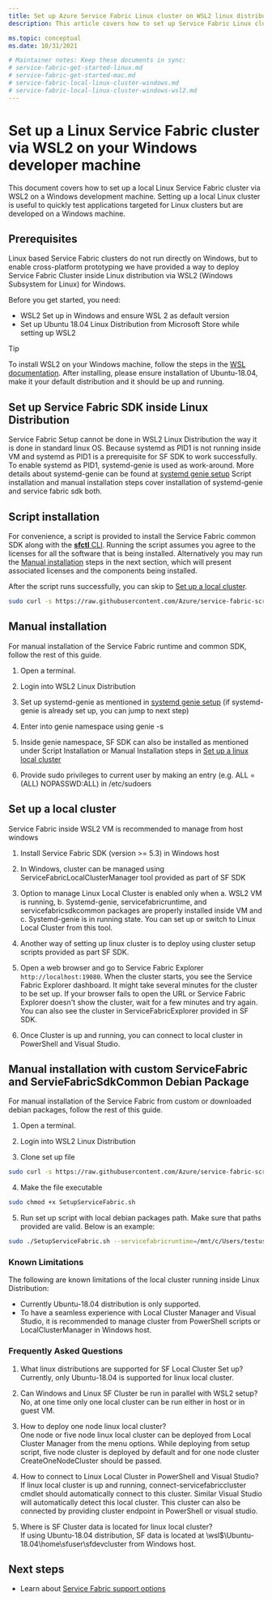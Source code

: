 ```yaml
---
title: Set up Azure Service Fabric Linux cluster on WSL2 linux distribution inside Windows 
description: This article covers how to set up Service Fabric Linux clusters inside WSL2 linux distribution running on Windows development machines. This approach is useful for cross-platform development.

ms.topic: conceptual
ms.date: 10/31/2021

# Maintainer notes: Keep these documents in sync:
# service-fabric-get-started-linux.md
# service-fabric-get-started-mac.md
# service-fabric-local-linux-cluster-windows.md
# service-fabric-local-linux-cluster-windows-wsl2.md
---
```

# Set up a Linux Service Fabric cluster via WSL2 on your Windows developer machine

This document covers how to set up a local Linux Service Fabric cluster via WSL2 on a Windows development machine. Setting up a local Linux cluster is useful to quickly test applications targeted for Linux clusters but are developed on a Windows machine.

## Prerequisites
Linux based Service Fabric clusters do not run directly on Windows, but to enable cross-platform prototyping we have provided a way to deploy Service Fabric Cluster inside Linux distribution via WSL2 (Windows Subsystem for Linux) for Windows.

Before you get started, you need:

* WSL2 Set up in Windows and ensure WSL 2 as default version
* Set up Ubuntu 18.04 Linux Distribution from Microsoft Store while setting up WSL2

>[!TIP]
> To install WSL2 on your Windows machine, follow the steps in the [WSL documentation](https://docs.microsoft.com/windows/wsl/install). After installing, please ensure installation of Ubuntu-18.04, make it your default distribution and it should be up and running.
>

## Set up Service Fabric SDK inside Linux Distribution
Service Fabric Setup cannot be done in WSL2 Linux Distribution the way it is done in standard linux OS. Because systemd as PID1 is not running inside VM and systemd as PID1 is a prerequisite for SF SDK to work successfully.
To enable systemd as PID1, systemd-genie is used as work-around. More details about systemd-genie can be found at [systemd genie setup](https://github.com/arkane-systems/genie) Script installation and manual installation steps cover installation of systemd-genie and service fabric sdk both.

## Script installation

For convenience, a script is provided to install the Service Fabric common SDK along with the [**sfctl** CLI](service-fabric-cli.md). Running the script assumes you agree to the licenses for all the software that is being installed. Alternatively you may run the [Manual installation](#manual-installation) steps in the next section, which will present associated licenses and the components being installed.

After the script runs successfully, you can skip to [Set up a local cluster](#set-up-a-local-cluster).

```bash
sudo curl -s https://raw.githubusercontent.com/Azure/service-fabric-scripts-and-templates/master/scripts/SetupServiceFabric/SetupServiceFabric.sh | sudo bash
```

## Manual installation
For manual installation of the Service Fabric runtime and common SDK, follow the rest of this guide.

1. Open a terminal.

2. Login into WSL2 Linux Distribution

3. Set up systemd-genie as mentioned in [systemd genie setup](https://github.com/arkane-systems/genie) (if systemd-genie is already set up, you can jump to next step)

4. Enter into genie namespace using genie -s

5. Inside genie namespace, SF SDK can also be installed as mentioned under Script Installation or Manual Installation steps in [Set up a linux local cluster](service-fabric-get-started-linux.md)

6. Provide sudo privileges to current user by making an entry (e.g. <USERNAME> ALL = (ALL) NOPASSWD:ALL) in /etc/sudoers

## Set up a local cluster
Service Fabric inside WSL2 VM is recommended to manage from host windows

1. Install Service Fabric SDK (version >= 5.3) in Windows host

2. In Windows, cluster can be managed using ServiceFabricLocalClusterManager tool provided as part of SF SDK

3. Option to manage Linux Local Cluster is enabled only when a. WSL2 VM is running, b. Systemd-genie, servicefabricruntime, and servicefabricsdkcommon packages are properly installed inside VM and c. Systemd-genie is in running state. You can set up or switch to Linux Local Cluster from this tool.

4. Another way of setting up linux cluster is to deploy using cluster setup scripts provided as part SF SDK.

5. Open a web browser and go to Service Fabric Explorer ``http://localhost:19080``. When the cluster starts, you see the Service Fabric Explorer dashboard. It might take several minutes for the cluster to be set up.
   If your browser fails to open the URL or Service Fabric Explorer doesn't show the cluster, wait for a few minutes and try again. You can also see the cluster in ServiceFabricExplorer provided in SF SDK.

6. Once Cluster is up and running, you can connect to local cluster in PowerShell and Visual Studio.


## Manual installation with custom ServiceFabric and ServieFabricSdkCommon Debian Package
For manual installation of the Service Fabric from custom or downloaded debian packages, follow the rest of this guide.

1. Open a terminal.

2. Login into WSL2 Linux Distribution

3. Clone set up file

```bash
sudo curl -s https://raw.githubusercontent.com/Azure/service-fabric-scripts-and-templates/master/scripts/SetupServiceFabric/SetupServiceFabric.sh > SetupServiceFabric.sh
```

4. Make the file executable

```bash
sudo chmod +x SetupServiceFabric.sh
```

5. Run set up script with local debian packages path. Make sure that paths provided are valid. Below is an example:

```bash
sudo ./SetupServiceFabric.sh --servicefabricruntime=/mnt/c/Users/testuser/Downloads/servicefabric.deb --servicefabricsdk=/mnt/c/Users/testuser/Downloads/servicefabric_sdkcommon.deb
```


### Known Limitations 
 
 The following are known limitations of the local cluster running inside Linux Distribution: 
 
 * Currently Ubuntu-18.04 distribution is only supported.
 * To have a seamless experience with Local Cluster Manager and Visual Studio, it is recommended to manage cluster from PowerShell scripts or LocalClusterManager in Windows host.

### Frequently Asked Questions
 
 1. What linux distributions are supported for SF Local Cluster Set up?  
    Currently, only Ubuntu-18.04 is supported for linux local cluster.

 2. Can Windows and Linux SF Cluster be run in parallel with WSL2 setup?  
    No, at one time only one local cluster can be run either in host or in guest VM.

 3. How to deploy one node linux local cluster?  
    One node or five node linux local cluster can be deployed from Local Cluster Manager from the menu options. While deploying from setup script, five node cluster is deployed by default and for one node cluster CreateOneNodeCluster should be passed.

 4. How to connect to Linux Local Cluster in PowerShell and Visual Studio?  
    If linux local cluster is up and running, connect-servicefabriccluster cmdlet should automatically connect to this cluster. Similar Visual Studio will automatically detect this local cluster.
    This cluster can also be connected by providing cluster endpoint in PowerShell or visual studio.

 5. Where is SF Cluster data is located for linux local cluster?  
    If using Ubuntu-18.04 distribution, SF data is located at \\wsl$\Ubuntu-18.04\home\sfuser\sfdevcluster from Windows host.

## Next steps
* Learn about [Service Fabric support options](service-fabric-support.md)
